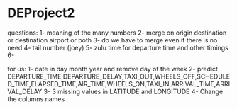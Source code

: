 # DEProject2
questions:
1- meaning of the many numbers
2- merge on origin destination or destination airport or both
3- do we have to merge even if there is no need
4- tail number (joey)
5- zulu time for departure time and other timings
6- 











for us:
1- date in day month year and remove day of the week
2- predict DEPARTURE_TIME,DEPARTURE_DELAY,TAXI_OUT,WHEELS_OFF,SCHEDULED_TIME,ELAPSED_TIME,AIR_TIME,WHEELS_ON,TAXI_IN,ARRIVAL_TIME,ARRIVAL_DELAY
3- 3 missing values in LATITUDE and LONGITUDE
4- Change the columns names


